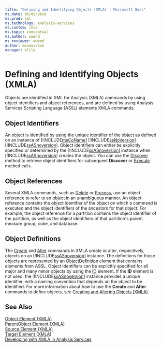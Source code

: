 ```yaml
---
title: "Defining and Identifying Objects (XMLA) | Microsoft Docs"
ms.date: 05/02/2018
ms.prod: sql
ms.technology: analysis-services
ms.custom: xmla
ms.topic: conceptual
ms.author: owend
ms.reviewer: owend
author: minewiskan
manager: kfile
---
```

# Defining and Identifying Objects (XMLA)
  Objects are identified in XML for Analysis (XMLA) commands by using object identifiers and object references, and are defined by using Analysis Services Scripting Language (ASSL) elements XMLA commands.  
  
## Object Identifiers  
 An object is identified by using the unique identifier of the object as defined on an instance of [!INCLUDE[msCoName](../../includes/msconame-md.md)] [!INCLUDE[ssNoVersion](../../includes/ssnoversion-md.md)] [!INCLUDE[ssASnoversion](../../includes/ssasnoversion-md.md)]. Object identifiers can either be explicitly specified or determined by the [!INCLUDE[ssASnoversion](../../includes/ssasnoversion-md.md)] instance when [!INCLUDE[ssASnoversion](../../includes/ssasnoversion-md.md)] creates the object. You can use the [Discover](https://docs.microsoft.com/analysis-services/xmla/xml-elements-methods-discover) method to retrieve object identifiers for subsequent **Discover** or [Execute](https://docs.microsoft.com/analysis-services/xmla/xml-elements-methods-execute) method calls.  
  
## Object References  
 Several XMLA commands, such as [Delete](https://docs.microsoft.com/analysis-services/xmla/xml-elements-commands/delete-element-xmla) or [Process](https://docs.microsoft.com/analysis-services/xmla/xml-elements-commands/process-element-xmla), use an object reference to refer to an object in an unambiguous manner. An object reference contains the object identifier of the object on which a command is executed and the object identifiers of the ancestors for that object. For example, the object reference for a partition contains the object identifier of the partition, as well as the object identifiers of that partition's parent measure group, cube, and database.  
  
## Object Definitions  
 The [Create](https://docs.microsoft.com/analysis-services/xmla/xml-elements-commands/create-element-xmla) and [Alter](https://docs.microsoft.com/analysis-services/xmla/xml-elements-commands/alter-element-xmla) commands in XMLA create or alter, respectively, objects on an [!INCLUDE[ssASnoversion](../../includes/ssasnoversion-md.md)] instance. The definitions for those objects are represented by an [ObjectDefinition](https://docs.microsoft.com/analysis-services/xmla/xml-elements-properties/objectdefinition-element-xmla) element that contains elements from ASSL. Object identifiers can be explicitly specified for all major and many minor objects by using the [ID](https://docs.microsoft.com/analysis-services/xmla/xml-elements-properties/id-element-xmla) element. If the **ID** element is not used, the [!INCLUDE[ssASnoversion](../../includes/ssasnoversion-md.md)] instance provides a unique identifier, with a naming convention that depends on the object to be identified. For more information about how to use the **Create** and **Alter** commands to define objects, see [Creating and Altering Objects &#40;XMLA&#41;](../../analysis-services/multidimensional-models-scripting-language-assl-xmla/creating-and-altering-objects-xmla.md).  
  
## See Also  
 [Object Element &#40;XMLA&#41;](https://docs.microsoft.com/analysis-services/xmla/xml-elements-properties/object-element-xmla)   
 [ParentObject Element &#40;XMLA&#41;](https://docs.microsoft.com/analysis-services/xmla/xml-elements-properties/object-element-xmla)   
 [Source Element &#40;XMLA&#41;](https://docs.microsoft.com/analysis-services/xmla/xml-elements-properties/source-element-xmla)   
 [Target Element &#40;XMLA&#41;](https://docs.microsoft.com/analysis-services/xmla/xml-elements-properties/target-element-xmla)   
 [Developing with XMLA in Analysis Services](../../analysis-services/multidimensional-models-scripting-language-assl-xmla/developing-with-xmla-in-analysis-services.md)  
  
  

